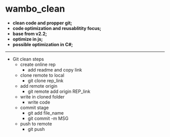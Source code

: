 # wambo_clean
* **clean code and propper git;**
* **code optimization and reusablitity focus;**
* **base from v2.2;**
* **optimize in js;**
* **possible optimization in C#;**
-----------------------------
* Git clean steps
	* create online rep
		* add readme and copy link
    * clone remote to local
		* git clone rep_link
	* add remote origin
		* git remote add origin REP_link
	* write in cloned folder
		* write code
	* commit stage
		* git add file_name
		* git commit -m MSG
	* push to remote
		* git push
			
